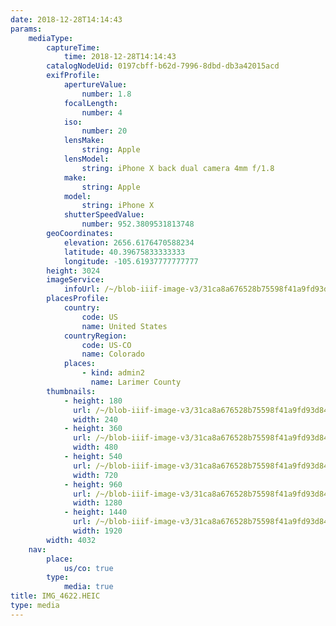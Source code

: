 ```yaml
---
date: 2018-12-28T14:14:43
params:
    mediaType:
        captureTime:
            time: 2018-12-28T14:14:43
        catalogNodeUid: 0197cbff-b62d-7996-8dbd-db3a42015acd
        exifProfile:
            apertureValue:
                number: 1.8
            focalLength:
                number: 4
            iso:
                number: 20
            lensMake:
                string: Apple
            lensModel:
                string: iPhone X back dual camera 4mm f/1.8
            make:
                string: Apple
            model:
                string: iPhone X
            shutterSpeedValue:
                number: 952.3809531813748
        geoCoordinates:
            elevation: 2656.6176470588234
            latitude: 40.39675833333333
            longitude: -105.61937777777777
        height: 3024
        imageService:
            infoUrl: /~/blob-iiif-image-v3/31ca8a676528b75598f41a9fd93d84c2a9a6df3690fe7bec3e7fe2509889d2f7/info.json
        placesProfile:
            country:
                code: US
                name: United States
            countryRegion:
                code: US-CO
                name: Colorado
            places:
                - kind: admin2
                  name: Larimer County
        thumbnails:
            - height: 180
              url: /~/blob-iiif-image-v3/31ca8a676528b75598f41a9fd93d84c2a9a6df3690fe7bec3e7fe2509889d2f7/full/240%2C180/0/default.jpg
              width: 240
            - height: 360
              url: /~/blob-iiif-image-v3/31ca8a676528b75598f41a9fd93d84c2a9a6df3690fe7bec3e7fe2509889d2f7/full/480%2C360/0/default.jpg
              width: 480
            - height: 540
              url: /~/blob-iiif-image-v3/31ca8a676528b75598f41a9fd93d84c2a9a6df3690fe7bec3e7fe2509889d2f7/full/720%2C540/0/default.jpg
              width: 720
            - height: 960
              url: /~/blob-iiif-image-v3/31ca8a676528b75598f41a9fd93d84c2a9a6df3690fe7bec3e7fe2509889d2f7/full/1280%2C960/0/default.jpg
              width: 1280
            - height: 1440
              url: /~/blob-iiif-image-v3/31ca8a676528b75598f41a9fd93d84c2a9a6df3690fe7bec3e7fe2509889d2f7/full/1920%2C1440/0/default.jpg
              width: 1920
        width: 4032
    nav:
        place:
            us/co: true
        type:
            media: true
title: IMG_4622.HEIC
type: media
---
```

